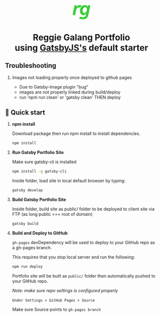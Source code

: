 <p align="center">
  <a href="https://www.gatsbyjs.org">
    <img alt="RG Logo" src="./src/icons/rg-logo.png" width="60" />
  </a>
</p>
<h1 align="center">
  Reggie Galang Portfolio<br/>
  using <a href="http://gatsbyjs.org">GatsbyJS's</a> default starter
</h1>

## Troubleshooting

1.  Images not loading properly once deployed to github pages 

    - Due to Gatsby-Image plugin "bug"
    - images are not properly linked during build/deploy
    - run 'npm run clean' or 'gatsby clean' THEN deploy 


## 🚀 Quick start

1.  **npm install**

    Download package then run npm install to install dependencies.

    ```sh
    npm install
    ```

2.  **Run Gatsby Portfolio Site**

    Make sure gatsby-cli is installed

    ```sh
    npm install -g gatsby-cli
    ```

    Inside folder, load site in local default browser by typing:

    ```sh
    gatsby develop
    ```

3.  **Build Gatsby Portfolio Site**

    Inside folder, build site as public/ folder to be deployed to client site via FTP (as long public === root of domain)

    ```sh
    gatsby build
    ```

4.  **Build and Deploy to GitHub**

    `gh-pages` devDependency will be used to deploy to your GitHub repo as a gh-pages branch.

    This requires that you stop local server and run the following:

    ```sh
    npm run deploy
    ```

    Portfolio site will be built as `public/` folder then automatically pushed to your GitHub repo.

    _Note: make sure repo settings is configured properly_

    `Under Settings > GitHub Pages > Source`

    Make sure Source points to `gh-pages branch`

